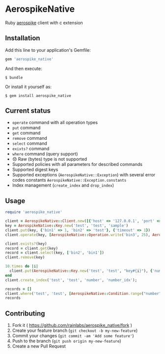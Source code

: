 # AerospikeNative

Ruby [aerospike](http://www.aerospike.com/) client with c extension

## Installation

Add this line to your application's Gemfile:

```ruby
gem 'aerospike_native'
```

And then execute:

    $ bundle

Or install it yourself as:

    $ gem install aerospike_native
    
## Current status

* `operate` command with all operation types
* `put` command
* `get` command
* `remove` command
* `select` command
* `exixts?` command
* `where` command (query support)
* :disappointed: Raw (bytes) type is not supported
* Supported policies with all parameters for described commands
* Supported digest keys
* Supported exceptions (`AerospikeNative::Exception`) with several error codes constants `AerospikeNative::Exception.constants`
* Index management (`create_index` and `drop_index`)

## Usage

```ruby
require 'aerospike_native'

client = AerospikeNative::Client.new([{'host' => '127.0.0.1', 'port' => 3000}])
key = AerospikeNative::Key.new('test', 'test', 'sample')
client.put(key, {'bin1' => 1, 'bin2' => 'test'}, {'timeout' => 1})
client.operate(key, [AerospikeNative::Operation.write('bin3', 25), AerospikeNative::Operation.increment('bin1', 2), AerospikeNative::Operation.append('bin1', '_aerospike')], {'timeout' => 1})

client.exists?(key)
record = client.get(key)
record = client.select(key, ['bin2', 'bin1'])
client.remove(key)

10.times do |i|
  client.put(AerospikeNative::Key.new('test', 'test', "key#{i}"), {'number' => i, 'name' => 'key'})
end
client.create_index('test', 'test', 'number', 'number_idx');

records = []
client.where('test', 'test', [AerospikeNative::Condition.range("number", 1, 7)]) { |record| records << record }
records
```

## Contributing

1. Fork it ( https://github.com/rainlabs/aerospike_native/fork )
2. Create your feature branch (`git checkout -b my-new-feature`)
3. Commit your changes (`git commit -am 'Add some feature'`)
4. Push to the branch (`git push origin my-new-feature`)
5. Create a new Pull Request
